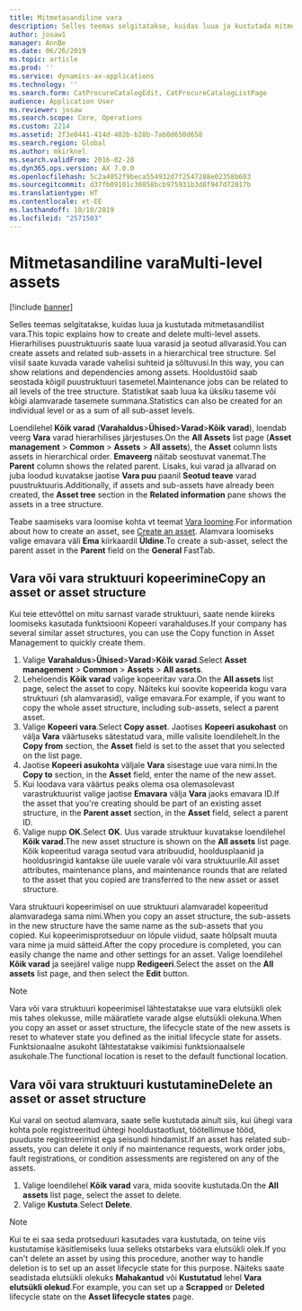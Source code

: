 ```yaml
---
title: Mitmetasandiline vara
description: Selles teemas selgitatakse, kuidas luua ja kustutada mitmetasandilist vara.
author: josaw1
manager: AnnBe
ms.date: 06/26/2019
ms.topic: article
ms.prod: ''
ms.service: dynamics-ax-applications
ms.technology: ''
ms.search.form: CatProcureCatalogEdit, CatProcureCatalogListPage
audience: Application User
ms.reviewer: josaw
ms.search.scope: Core, Operations
ms.custom: 2214
ms.assetid: 2f3e0441-414d-402b-b28b-7ab0d650d658
ms.search.region: Global
ms.author: mkirknel
ms.search.validFrom: 2016-02-28
ms.dyn365.ops.version: AX 7.0.0
ms.openlocfilehash: 5c2a4052f9beca554932d7f2547288e02358b603
ms.sourcegitcommit: d37fb09101c30858bcb975931b3d8f947d72017b
ms.translationtype: HT
ms.contentlocale: et-EE
ms.lasthandoff: 10/10/2019
ms.locfileid: "2571503"
---
```

# <a name="multi-level-assets"></a><span data-ttu-id="09d8d-103">Mitmetasandiline vara</span><span class="sxs-lookup"><span data-stu-id="09d8d-103">Multi-level assets</span></span>

[!include [banner](../../includes/banner.md)]

 

<span data-ttu-id="09d8d-104">Selles teemas selgitatakse, kuidas luua ja kustutada mitmetasandilist vara.</span><span class="sxs-lookup"><span data-stu-id="09d8d-104">This topic explains how to create and delete multi-level assets.</span></span> <span data-ttu-id="09d8d-105">Hierarhilises puustruktuuris saate luua varasid ja seotud allvarasid.</span><span class="sxs-lookup"><span data-stu-id="09d8d-105">You can create assets and related sub-assets in a hierarchical tree structure.</span></span> <span data-ttu-id="09d8d-106">Sel viisil saate kuvada varade vahelisi suhteid ja sõltuvusi.</span><span class="sxs-lookup"><span data-stu-id="09d8d-106">In this way, you can show relations and dependencies among assets.</span></span> <span data-ttu-id="09d8d-107">Hooldustöid saab seostada kõigil puustruktuuri tasemetel.</span><span class="sxs-lookup"><span data-stu-id="09d8d-107">Maintenance jobs can be related to all levels of the tree structure.</span></span> <span data-ttu-id="09d8d-108">Statistikat saab luua ka üksiku taseme või kõigi alamvarade tasemete summana.</span><span class="sxs-lookup"><span data-stu-id="09d8d-108">Statistics can also be created for an individual level or as a sum of all sub-asset levels.</span></span>

<span data-ttu-id="09d8d-109">Loendilehel **Kõik varad** (**Varahaldus**\>**Ühised**\>**Varad**\>**Kõik varad**), loendab veerg **Vara** varad hierarhilises järjestuses.</span><span class="sxs-lookup"><span data-stu-id="09d8d-109">On the **All Assets** list page (**Asset management** \> **Common** \> **Assets** \> **All assets**), the **Asset** column lists assets in hierarchical order.</span></span> <span data-ttu-id="09d8d-110">**Emaveerg** näitab seostuvat vanemat.</span><span class="sxs-lookup"><span data-stu-id="09d8d-110">The **Parent** column shows the related parent.</span></span> <span data-ttu-id="09d8d-111">Lisaks, kui varad ja allvarad on juba loodud kuvatakse jaotise **Vara puu** paanil **Seotud teave** varad puustruktuuris.</span><span class="sxs-lookup"><span data-stu-id="09d8d-111">Additionally, if assets and sub-assets have already been created, the **Asset tree** section in the **Related information** pane shows the assets in a tree structure.</span></span>

<span data-ttu-id="09d8d-112">Teabe saamiseks vara loomise kohta vt teemat [Vara loomine](../objects/create-an-object.md).</span><span class="sxs-lookup"><span data-stu-id="09d8d-112">For information about how to create an asset, see [Create an asset](../objects/create-an-object.md).</span></span> <span data-ttu-id="09d8d-113">Alamvara loomiseks valige emavara väli **Ema** kiirkaardil **Üldine**.</span><span class="sxs-lookup"><span data-stu-id="09d8d-113">To create a sub-asset, select the parent asset in the **Parent** field on the **General** FastTab.</span></span>

## <a name="copy-an-asset-or-asset-structure"></a><span data-ttu-id="09d8d-114">Vara või vara struktuuri kopeerimine</span><span class="sxs-lookup"><span data-stu-id="09d8d-114">Copy an asset or asset structure</span></span>

<span data-ttu-id="09d8d-115">Kui teie ettevõttel on mitu sarnast varade struktuuri, saate nende kiireks loomiseks kasutada funktsiooni Kopeeri varahalduses.</span><span class="sxs-lookup"><span data-stu-id="09d8d-115">If your company has several similar asset structures, you can use the Copy function in Asset Management to quickly create them.</span></span>

1. <span data-ttu-id="09d8d-116">Valige **Varahaldus**\>**Ühised**\>**Varad**\>**Kõik varad**.</span><span class="sxs-lookup"><span data-stu-id="09d8d-116">Select **Asset management** \> **Common** \> **Assets** \> **All assets**.</span></span>
2. <span data-ttu-id="09d8d-117">Leheloendis **Kõik varad** valige kopeeritav vara.</span><span class="sxs-lookup"><span data-stu-id="09d8d-117">On the **All assets** list page, select the asset to copy.</span></span> <span data-ttu-id="09d8d-118">Näiteks kui soovite kopeerida kogu vara struktuuri (sh alamvarasid), valige emavara.</span><span class="sxs-lookup"><span data-stu-id="09d8d-118">For example, if you want to copy the whole asset structure, including sub-assets, select a parent asset.</span></span>
3. <span data-ttu-id="09d8d-119">Valige **Kopeeri vara**.</span><span class="sxs-lookup"><span data-stu-id="09d8d-119">Select **Copy asset**.</span></span> <span data-ttu-id="09d8d-120">Jaotises **Kopeeri asukohast** on välja **Vara** väärtuseks sätestatud vara, mille valisite loendilehelt.</span><span class="sxs-lookup"><span data-stu-id="09d8d-120">In the **Copy from** section, the **Asset** field is set to the asset that you selected on the list page.</span></span>
4. <span data-ttu-id="09d8d-121">Jaotise **Kopeeri asukohta** väljale **Vara** sisestage uue vara nimi.</span><span class="sxs-lookup"><span data-stu-id="09d8d-121">In the **Copy to** section, in the **Asset** field, enter the name of the new asset.</span></span>
5. <span data-ttu-id="09d8d-122">Kui loodava vara väärtus peaks olema osa olemasolevast varastruktuurist valige jaotise **Emavara** välja **Vara** jaoks emavara ID.</span><span class="sxs-lookup"><span data-stu-id="09d8d-122">If the asset that you're creating should be part of an existing asset structure, in the **Parent asset** section, in the **Asset** field, select a parent ID.</span></span>
6. <span data-ttu-id="09d8d-123">Valige nupp **OK**.</span><span class="sxs-lookup"><span data-stu-id="09d8d-123">Select **OK**.</span></span> <span data-ttu-id="09d8d-124">Uus varade struktuur kuvatakse loendilehel **Kõik varad**.</span><span class="sxs-lookup"><span data-stu-id="09d8d-124">The new asset structure is shown on the **All assets** list page.</span></span> <span data-ttu-id="09d8d-125">Kõik kopeeritud varaga seotud vara atribuudid, hooldusplaanid ja hooldusringid kantakse üle uuele varale või vara struktuurile.</span><span class="sxs-lookup"><span data-stu-id="09d8d-125">All asset attributes, maintenance plans, and maintenance rounds that are related to the asset that you copied are transferred to the new asset or asset structure.</span></span>

<span data-ttu-id="09d8d-126">Vara struktuuri kopeerimisel on uue struktuuri alamvaradel kopeeritud alamvaradega sama nimi.</span><span class="sxs-lookup"><span data-stu-id="09d8d-126">When you copy an asset structure, the sub-assets in the new structure have the same name as the sub-assets that you copied.</span></span> <span data-ttu-id="09d8d-127">Kui kopeerimisprotseduur on lõpule viidud, saate hõlpsalt muuta vara nime ja muid sätteid.</span><span class="sxs-lookup"><span data-stu-id="09d8d-127">After the copy procedure is completed, you can easily change the name and other settings for an asset.</span></span> <span data-ttu-id="09d8d-128">Valige loendilehel **Kõik varad** ja seejärel valige nupp **Redigeeri**.</span><span class="sxs-lookup"><span data-stu-id="09d8d-128">Select the asset on the **All assets** list page, and then select the **Edit** button.</span></span>

> [!NOTE]
> <span data-ttu-id="09d8d-129">Vara või vara struktuuri kopeerimisel lähtestatakse uue vara elutsükli olek mis tahes olekusse, mille määratlete varade algse elutsükli olekuna.</span><span class="sxs-lookup"><span data-stu-id="09d8d-129">When you copy an asset or asset structure, the lifecycle state of the new assets is reset to whatever state you defined as the initial lifecycle state for assets.</span></span> <span data-ttu-id="09d8d-130">Funktsionaalne asukoht lähtestatakse vaikimisi funktsionaalsele asukohale.</span><span class="sxs-lookup"><span data-stu-id="09d8d-130">The functional location is reset to the default functional location.</span></span>

## <a name="delete-an-asset-or-asset-structure"></a><span data-ttu-id="09d8d-131">Vara või vara struktuuri kustutamine</span><span class="sxs-lookup"><span data-stu-id="09d8d-131">Delete an asset or asset structure</span></span>

<span data-ttu-id="09d8d-132">Kui varal on seotud alamvara, saate selle kustutada ainult siis, kui ühegi vara kohta pole registreeritud ühtegi hooldustaotlust, töötellimuse tööd, puuduste registreerimist ega seisundi hindamist.</span><span class="sxs-lookup"><span data-stu-id="09d8d-132">If an asset has related sub-assets, you can delete it only if no maintenance requests, work order jobs, fault registrations, or condition assessments are registered on any of the assets.</span></span>

1. <span data-ttu-id="09d8d-133">Valige loendilehel **Kõik varad** vara, mida soovite kustutada.</span><span class="sxs-lookup"><span data-stu-id="09d8d-133">On the **All assets** list page, select the asset to delete.</span></span>
2. <span data-ttu-id="09d8d-134">Valige **Kustuta**.</span><span class="sxs-lookup"><span data-stu-id="09d8d-134">Select **Delete**.</span></span>

> [!NOTE]
> <span data-ttu-id="09d8d-135">Kui te ei saa seda protseduuri kasutades vara kustutada, on teine viis kustutamise käsitlemiseks luua selleks otstarbeks vara elutsükli olek.</span><span class="sxs-lookup"><span data-stu-id="09d8d-135">If you can't delete an asset by using this procedure, another way to handle deletion is to set up an asset lifecycle state for this purpose.</span></span> <span data-ttu-id="09d8d-136">Näiteks saate seadistada elutsükli olekuks **Mahakantud** või **Kustutatud** lehel **Vara elutsükli olekud**.</span><span class="sxs-lookup"><span data-stu-id="09d8d-136">For example, you can set up a **Scrapped** or **Deleted** lifecycle state on the **Asset lifecycle states** page.</span></span>
